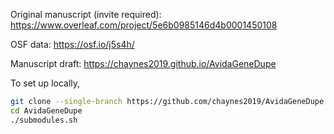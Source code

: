 Original manuscript (invite required): <https://www.overleaf.com/project/5e6b0985146d4b0001450108>

OSF data: <https://osf.io/j5s4h/>

Manuscript draft: <https://chaynes2019.github.io/AvidaGeneDupe>

To set up locally,

```bash
git clone --single-branch https://github.com/chaynes2019/AvidaGeneDupe.git
cd AvidaGeneDupe
./submodules.sh
```
